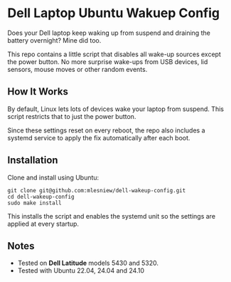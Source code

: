 # Dell Laptop Ubuntu Wakuep Config

Does your Dell laptop keep waking up from suspend and draining the battery overnight?  Mine did too.

This repo contains a little script that disables all wake-up sources except the power button.  No more
surprise wake-ups from USB devices, lid sensors, mouse moves or other random events.

## How It Works

By default, Linux lets lots of devices wake your laptop from suspend. This script restricts that to
just the power button.

Since these settings reset on every reboot, the repo also includes a systemd service to apply the fix
automatically after each boot.

## Installation

Clone and install using Ubuntu:

```
git clone git@github.com:mlesniew/dell-wakeup-config.git
cd dell-wakeup-config
sudo make install
```

This installs the script and enables the systemd unit so the settings are applied at every startup.

## Notes

* Tested on **Dell Latitude** models 5430 and 5320.
* Tested with Ubuntu 22.04, 24.04 and 24.10
